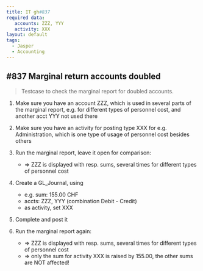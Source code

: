 ```yaml
---
title: IT gh#837
required data:
   accounts: ZZZ, YYY
   activity: XXX  
layout: default
tags:
  - Jasper
  - Accounting
---
```

## #837 Marginal return accounts doubled

> Testcase to check the marginal report for doubled accounts.

1. Make sure you have an account ZZZ, which is used in several parts of the marginal report, e.g. for different types of personnel cost, and another acct YYY not used there

1. Make sure you have an activity for posting type XXX for e.g. Administration, which is one type of usage of personnel cost besides others

1. Run the marginal report, leave it open for comparison:
	* => ZZZ is displayed with resp. sums, several times for different types of personnel cost

1. Create a GL_Journal, using
	* e.g. sum: 155.00 CHF
	* accts: ZZZ, YYY (combination Debit - Credit)
	* as activity, set XXX
	
1. Complete and post it

1. Run the marginal report again:
	* => ZZZ is displayed with resp. sums, several times for different types of personnel cost
	* => only the sum for activity XXX is raised by 155.00, the other sums are NOT affected!
